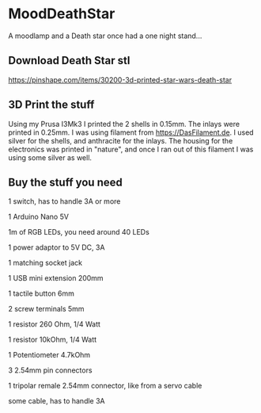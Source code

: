 # MoodDeathStar
A moodlamp and a Death star once had a one night stand...

## Download Death Star stl
https://pinshape.com/items/30200-3d-printed-star-wars-death-star

## 3D Print the stuff
Using my Prusa I3Mk3 I printed the 2 shells in 0.15mm. The inlays were printed in 0.25mm. I was using filament from https://DasFilament.de. I used silver for the shells, and anthracite for the inlays. The housing for the electronics was printed in "nature", and once I ran out of this filament I was using some silver as well.

## Buy the stuff you need
1 switch, has to handle 3A or more

1 Arduino Nano 5V

1m of RGB LEDs, you need around 40 LEDs

1 power adaptor to 5V DC, 3A

1 matching socket jack

1 USB mini extension 200mm

1 tactile button 6mm

2 screw terminals 5mm

1 resistor 260 Ohm, 1/4 Watt

1 resistor 10kOhm, 1/4 Watt

1 Potentiometer 4.7kOhm

3 2.54mm pin connectors

1 tripolar remale 2.54mm connector, like from a servo cable

some cable, has to handle 3A
